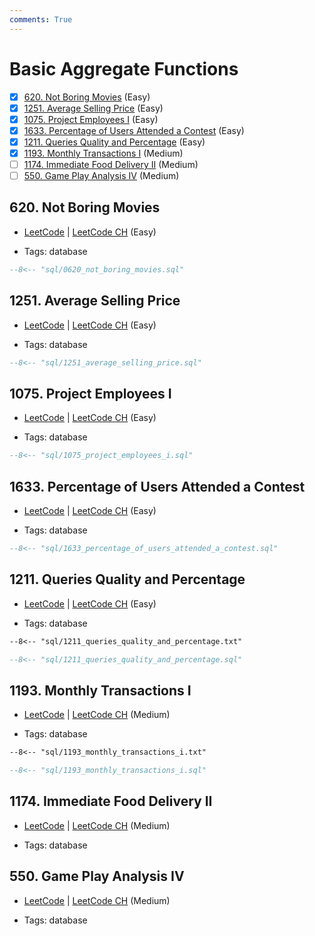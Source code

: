```yaml
---
comments: True
---
```


# Basic Aggregate Functions

- [x] [620. Not Boring Movies](https://leetcode.cn/problems/not-boring-movies/) (Easy)
- [x] [1251. Average Selling Price](https://leetcode.cn/problems/average-selling-price/) (Easy)
- [x] [1075. Project Employees I](https://leetcode.cn/problems/project-employees-i/) (Easy)
- [x] [1633. Percentage of Users Attended a Contest](https://leetcode.cn/problems/percentage-of-users-attended-a-contest/) (Easy)
- [x] [1211. Queries Quality and Percentage](https://leetcode.cn/problems/queries-quality-and-percentage/) (Easy)
- [x] [1193. Monthly Transactions I](https://leetcode.cn/problems/monthly-transactions-i/) (Medium)
- [ ] [1174. Immediate Food Delivery II](https://leetcode.cn/problems/immediate-food-delivery-ii/) (Medium)
- [ ] [550. Game Play Analysis IV](https://leetcode.cn/problems/game-play-analysis-iv/) (Medium)

## 620. Not Boring Movies

-   [LeetCode](https://leetcode.com/problems/not-boring-movies/) | [LeetCode CH](https://leetcode.cn/problems/not-boring-movies/) (Easy)

-   Tags: database

```sql title="620. Not Boring Movies"
--8<-- "sql/0620_not_boring_movies.sql"
```

## 1251. Average Selling Price

-   [LeetCode](https://leetcode.com/problems/average-selling-price/) | [LeetCode CH](https://leetcode.cn/problems/average-selling-price/) (Easy)

-   Tags: database

```sql title="1251. Average Selling Price"
--8<-- "sql/1251_average_selling_price.sql"
```

## 1075. Project Employees I

-   [LeetCode](https://leetcode.com/problems/project-employees-i/) | [LeetCode CH](https://leetcode.cn/problems/project-employees-i/) (Easy)

-   Tags: database

```sql title="1075. Project Employees I"
--8<-- "sql/1075_project_employees_i.sql"
```

## 1633. Percentage of Users Attended a Contest

-   [LeetCode](https://leetcode.com/problems/percentage-of-users-attended-a-contest/) | [LeetCode CH](https://leetcode.cn/problems/percentage-of-users-attended-a-contest/) (Easy)

-   Tags: database

```sql title="1633. Percentage of Users Attended a Contest"
--8<-- "sql/1633_percentage_of_users_attended_a_contest.sql"
```

## 1211. Queries Quality and Percentage

-   [LeetCode](https://leetcode.com/problems/queries-quality-and-percentage/) | [LeetCode CH](https://leetcode.cn/problems/queries-quality-and-percentage/) (Easy)

-   Tags: database

```txt title="1211. Queries Quality and Percentage"
--8<-- "sql/1211_queries_quality_and_percentage.txt"
```

```sql title="1211. Queries Quality and Percentage"
--8<-- "sql/1211_queries_quality_and_percentage.sql"
```

## 1193. Monthly Transactions I

-   [LeetCode](https://leetcode.com/problems/monthly-transactions-i/) | [LeetCode CH](https://leetcode.cn/problems/monthly-transactions-i/) (Medium)

-   Tags: database

```txt title="1193. Monthly Transactions I"
--8<-- "sql/1193_monthly_transactions_i.txt"
```

```sql title="1193. Monthly Transactions I"
--8<-- "sql/1193_monthly_transactions_i.sql"
```

## 1174. Immediate Food Delivery II

-   [LeetCode](https://leetcode.com/problems/immediate-food-delivery-ii/) | [LeetCode CH](https://leetcode.cn/problems/immediate-food-delivery-ii/) (Medium)

-   Tags: database

## 550. Game Play Analysis IV

-   [LeetCode](https://leetcode.com/problems/game-play-analysis-iv/) | [LeetCode CH](https://leetcode.cn/problems/game-play-analysis-iv/) (Medium)

-   Tags: database
